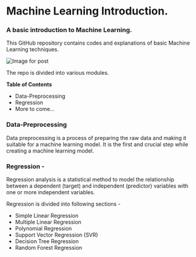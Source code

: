 # Machine Learning Introduction.
### A basic introduction to Machine Learning.
This GitHub repository contains codes and explanations of basic Machine Learning techniques.

![Image for post](https://miro.medium.com/max/60/1*cG6U1qstYDijh9bPL42e-Q.jpeg)

The repo is divided into various modules.

**Table of Contents**
- Data-Preprocessing
- Regression
- More to come...

### Data-Preprocessing
Data preprocessing is a process of preparing the raw data and making it suitable for a machine learning model. It is the first and crucial step while creating a machine learning model.

### Regression -
Regression analysis is a statistical method to model the relationship between a dependent (target) and independent (predictor) variables with one or more independent variables.

Regression is divided into following sections -
- Simple Linear Regression
- Multiple Linear Regression
- Polynomial Regression
- Support Vector Regression (SVR)
- Decision Tree Regression
- Random Forest Regression
